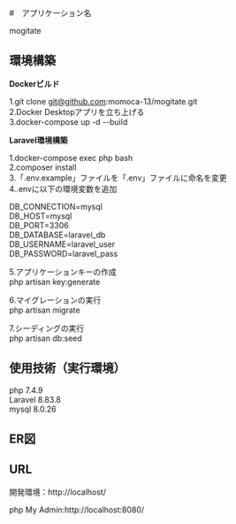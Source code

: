 #　アプリケーション名   

mogitate

## 環境構築
**Dockerビルド**  
  
1.git clone git@github.com:momoca-13/mogitate.git    
2.Docker Desktopアプリを立ち上げる  
3.docker-compose up -d --build  

**Laravel環境構築** 

1.docker-compose exec php bash  
2.composer install  
3.「.env.example」ファイルを「.env」ファイルに命名を変更   
4..envに以下の環境変数を追加  

DB_CONNECTION=mysql   
DB_HOST=mysql   
DB_PORT=3306      
DB_DATABASE=laravel_db    
DB_USERNAME=laravel_user  
DB_PASSWORD=laravel_pass    

5.アプリケーションキーの作成  
php artisan key:generate  

6.マイグレーションの実行  
php artisan migrate  

7.シーディングの実行  
php artisan db:seed  

## 使用技術（実行環境）
php 7.4.9  
Laravel 8.83.8  
mysql 8.0.26  

## ER図

## URL
開発環境：http://localhost/ 

php My Admin:http://localhost:8080/
